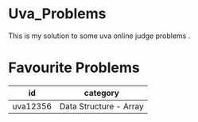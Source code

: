 # Uva_Problems
This is my solution to some uva online judge problems .

# Favourite Problems<br>

| id  | category |
| ------------- | ------------- |
| uva12356  | Data Structure - Array  |

